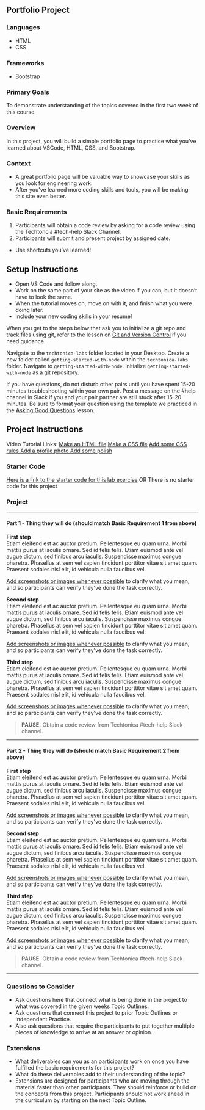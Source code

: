 ## Portfolio Project  

### Languages
- HTML
- CSS

### Frameworks
- Bootstrap

### Primary Goals
To demonstrate understanding of the topics covered in the first two week of this course.

### Overview
In this project, you will build a simple portfolio page to practice what you've learned about VSCode, HTML, CSS, and Bootstrap.

### Context
- A great portfolio page will be valuable way to showcase your skills as you look for engineering work.
- After you've learned more coding skills and tools, you will be making this site even better.

### Basic Requirements
1. Participants will obtain a code review by asking for a code review using the Techtoncia #tech-help Slack Channel.
2. Participants will submit and present project by assigned date.
- Use shortcuts you’ve learned!

## Setup Instructions
- Open VS Code and follow along.
- Work on the same part of your site as the video if you can, but it doesn’t have to look the same. 
- When the tutorial moves on, move on with it, and finish what you were doing later.
- Include your new coding skills in your resume! 


When you get to the steps below that ask you to initialize a git repo and track files using git, refer to the lesson on [Git and Version Control](https://docs.google.com/presentation/d/1znMOomkIkAkFKIz2e6t5tLpyzObKqOwfd90fsixSiec/edit?usp=sharing) if you need guidance.

Navigate to the `techtonica-labs` folder located in your Desktop. 
Create a new folder called `getting-started-with-node` within the `techtonica-labs` folder. 
Navigate to `getting-started-with-node`. 
Initialize `getting-started-with-node` as a git repository. 

If you have questions, do not disturb other pairs until you have spent 15-20 minutes troubleshooting within your own pair. Post a message on the #help channel in Slack if you and your pair partner are still stuck after 15-20 minutes. Be sure to format your question using the template we practiced in the [Asking Good Questions](https://docs.google.com/presentation/d/1O45nkq2bZX4ZDenmmA1lJ3iTvI80RXiPuOX2w__6Ykw/edit?usp=sharing) lesson.

## Project Instructions

Video Tutorial Links: 
[Make an HTML file](https://www.youtube.com/watch?v=2gyHLJeBPCw&index=2&list=PLsIkqR8inizt8SpD6utVTPhy8gFQzQNug)
[Make a CSS file](https://www.youtube.com/watch?v=nypbxhf3hkg&list=PLsIkqR8inizt8SpD6utVTPhy8gFQzQNug&index=3)
[Add some CSS rules ](https://www.youtube.com/watch?v=6z02GfaSfOY&index=4&list=PLsIkqR8inizt8SpD6utVTPhy8gFQzQNug)
[Add a profile photo ](https://www.youtube.com/watch?v=t9UiWpXizX4&list=PLsIkqR8inizt8SpD6utVTPhy8gFQzQNug&index=8)
[Add some polish ](https://www.youtube.com/watch?v=X--_CJ4Lvsw&list=PLsIkqR8inizt8SpD6utVTPhy8gFQzQNug&index=9)


### Starter Code
[Here is a link to the starter code for this lab exercise](http://www.google.com) OR There is no starter code for this project  

### Project

-----

#### Part 1 - Thing they will do (should match Basic Requirement 1 from above)

**First step**  
Etiam eleifend est ac auctor pretium. Pellentesque eu quam urna. Morbi mattis purus at iaculis ornare. Sed id felis felis. Etiam euismod ante vel augue dictum, sed finibus arcu iaculis. Suspendisse maximus congue pharetra. Phasellus at sem vel sapien tincidunt porttitor vitae sit amet quam. Praesent sodales nisl elit, id vehicula nulla faucibus vel.

[Add screenshots or images whenever possible](https://stackoverflow.com/questions/10189356/how-to-add-screenshot-to-readmes-in-github-repository) to clarify what you mean, and so participants can verify they've done the task correctly.

**Second step**  
Etiam eleifend est ac auctor pretium. Pellentesque eu quam urna. Morbi mattis purus at iaculis ornare. Sed id felis felis. Etiam euismod ante vel augue dictum, sed finibus arcu iaculis. Suspendisse maximus congue pharetra. Phasellus at sem vel sapien tincidunt porttitor vitae sit amet quam. Praesent sodales nisl elit, id vehicula nulla faucibus vel.

[Add screenshots or images whenever possible](https://stackoverflow.com/questions/10189356/how-to-add-screenshot-to-readmes-in-github-repository) to clarify what you mean, and so participants can verify they've done the task correctly.

**Third step**  
Etiam eleifend est ac auctor pretium. Pellentesque eu quam urna. Morbi mattis purus at iaculis ornare. Sed id felis felis. Etiam euismod ante vel augue dictum, sed finibus arcu iaculis. Suspendisse maximus congue pharetra. Phasellus at sem vel sapien tincidunt porttitor vitae sit amet quam. Praesent sodales nisl elit, id vehicula nulla faucibus vel.

[Add screenshots or images whenever possible](https://stackoverflow.com/questions/10189356/how-to-add-screenshot-to-readmes-in-github-repository) to clarify what you mean, and so participants can verify they've done the task correctly.

> **PAUSE.** Obtain a code review from Techtonica #tech-help Slack channel.

-----

#### Part 2 - Thing they will do (should match Basic Requirement 2 from above)

**First step**  
Etiam eleifend est ac auctor pretium. Pellentesque eu quam urna. Morbi mattis purus at iaculis ornare. Sed id felis felis. Etiam euismod ante vel augue dictum, sed finibus arcu iaculis. Suspendisse maximus congue pharetra. Phasellus at sem vel sapien tincidunt porttitor vitae sit amet quam. Praesent sodales nisl elit, id vehicula nulla faucibus vel.

[Add screenshots or images whenever possible](https://stackoverflow.com/questions/10189356/how-to-add-screenshot-to-readmes-in-github-repository) to clarify what you mean, and so participants can verify they've done the task correctly.

**Second step**  
Etiam eleifend est ac auctor pretium. Pellentesque eu quam urna. Morbi mattis purus at iaculis ornare. Sed id felis felis. Etiam euismod ante vel augue dictum, sed finibus arcu iaculis. Suspendisse maximus congue pharetra. Phasellus at sem vel sapien tincidunt porttitor vitae sit amet quam. Praesent sodales nisl elit, id vehicula nulla faucibus vel.

[Add screenshots or images whenever possible](https://stackoverflow.com/questions/10189356/how-to-add-screenshot-to-readmes-in-github-repository) to clarify what you mean, and so participants can verify they've done the task correctly.

**Third step**  
Etiam eleifend est ac auctor pretium. Pellentesque eu quam urna. Morbi mattis purus at iaculis ornare. Sed id felis felis. Etiam euismod ante vel augue dictum, sed finibus arcu iaculis. Suspendisse maximus congue pharetra. Phasellus at sem vel sapien tincidunt porttitor vitae sit amet quam. Praesent sodales nisl elit, id vehicula nulla faucibus vel.

[Add screenshots or images whenever possible](https://stackoverflow.com/questions/10189356/how-to-add-screenshot-to-readmes-in-github-repository) to clarify what you mean, and so participants can verify they've done the task correctly.

> **PAUSE.** Obtain a code review from Techtonica #tech-help Slack channel.

-----

### Questions to Consider
- Ask questions here that connect what is being done in the project to what was covered in the given weeks Topic Outlines.
- Ask questions that connect this project to prior Topic Outlines or Independent Practice.
- Also ask questions that require the participants to put together multiple pieces of knowledge to arrive at an answer or opinion.

### Extensions
- What deliverables can you as an participants work on once you have fulfilled the basic requirements for this project? 
- What do these deliverables add to their understanding of the topic?
- Extensions are designed for participants who are moving through the material faster than other participants. They should reinforce or build on the concepts from this project. Participants should not work ahead in the curriculum by starting on the next Topic Outline.
